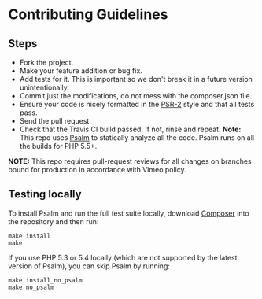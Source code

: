 # Contributing Guidelines

## Steps
* Fork the project.
* Make your feature addition or bug fix.
* Add tests for it. This is important so we don't break it in a future version unintentionally.
* Commit just the modifications, do not mess with the composer.json file.
* Ensure your code is nicely formatted in the [PSR-2](https://github.com/php-fig/fig-standards/blob/master/accepted/PSR-2-coding-style-guide.md)
style and that all tests pass.
* Send the pull request.
* Check that the Travis CI build passed. If not, rinse and repeat. **Note:** This repo uses [Psalm](https://github.com/vimeo/psalm) to statically analyze all the code. Psalm runs on all the builds for PHP 5.5+.

**NOTE:** This repo requires pull-request reviews for all changes on branches bound for production in accordance with Vimeo policy.

## Testing locally
To install Psalm and run the full test suite locally, download [Composer](https://getcomposer.org/) into the repository and then run:

```
make install
make
```

If you use PHP 5.3 or 5.4 locally (which are not supported by the latest version of Psalm), you can skip Psalm by running:

```
make install_no_psalm
make no_psalm
```

